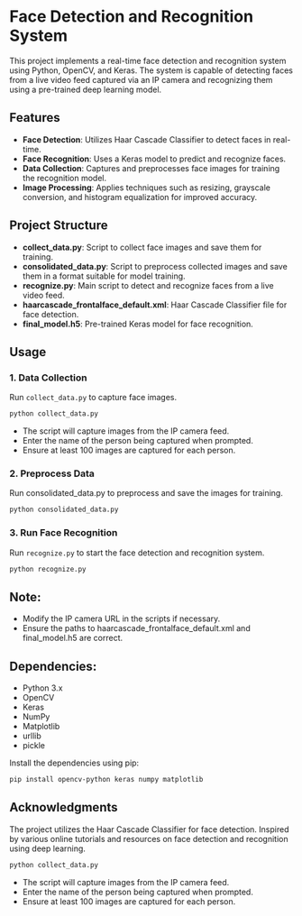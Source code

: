 # Face Detection and Recognition System

This project implements a real-time face detection and recognition system using Python, OpenCV, and Keras. The system is capable of detecting faces from a live video feed captured via an IP camera and recognizing them using a pre-trained deep learning model.

## Features

- **Face Detection**: Utilizes Haar Cascade Classifier to detect faces in real-time.
- **Face Recognition**: Uses a Keras model to predict and recognize faces.
- **Data Collection**: Captures and preprocesses face images for training the recognition model.
- **Image Processing**: Applies techniques such as resizing, grayscale conversion, and histogram equalization for improved accuracy.

## Project Structure

- **collect_data.py**: Script to collect face images and save them for training.
- **consolidated_data.py**: Script to preprocess collected images and save them in a format suitable for model training.
- **recognize.py**: Main script to detect and recognize faces from a live video feed.
- **haarcascade_frontalface_default.xml**: Haar Cascade Classifier file for face detection.
- **final_model.h5**: Pre-trained Keras model for face recognition.

## Usage

### 1. Data Collection
Run `collect_data.py` to capture face images.

```bash
python collect_data.py
```
- The script will capture images from the IP camera feed.
- Enter the name of the person being captured when prompted.
- Ensure at least 100 images are captured for each person.

### 2. Preprocess Data
Run consolidated_data.py to preprocess and save the images for training.

```bash
python consolidated_data.py
```
### 3. Run Face Recognition
Run `recognize.py` to start the face detection and recognition system.

```bash
python recognize.py
```
## Note:
- Modify the IP camera URL in the scripts if necessary.
- Ensure the paths to haarcascade_frontalface_default.xml and final_model.h5 are correct.
  
## Dependencies:
- Python 3.x
- OpenCV
- Keras
- NumPy
- Matplotlib
- urllib
- pickle

Install the dependencies using pip:

```bash
pip install opencv-python keras numpy matplotlib
```
## Acknowledgments
The project utilizes the Haar Cascade Classifier for face detection.
Inspired by various online tutorials and resources on face detection and recognition using deep learning.
```bash
python collect_data.py
```
- The script will capture images from the IP camera feed.
- Enter the name of the person being captured when prompted.
- Ensure at least 100 images are captured for each person.

